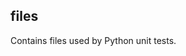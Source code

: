 <!-- SPDX-License-Identifier: CC-BY-4.0 -->
<!-- Copyright Contributors to the OpenColorIO Project. -->

files
-----

Contains files used by Python unit tests.
